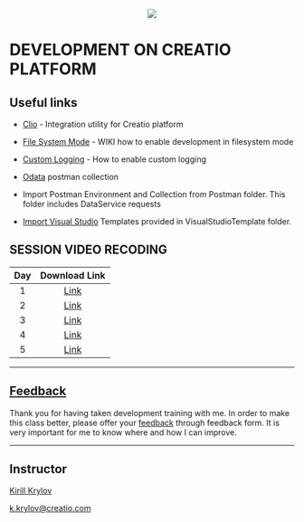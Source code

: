 <p align="center">
    <a href="https://www.creatio.com/">
            <img src="https://github.com/kirillkrylov/ImagesAndPages/wiki/Img/accelerateBannerBlue.png">
    </a>
</p>

# DEVELOPMENT ON CREATIO PLATFORM

## Useful links
- [Clio][clio] - Integration utility for Creatio platform
- [File System Mode][fsmode] - WIKI how to enable development in filesystem mode
- [Custom Logging][nlog] - How to enable custom logging


- [Odata] postman collection
- Import Postman Environment and Collection from Postman folder. This folder includes DataService requests
- [Import Visual Studio][vsTpl] Templates provided in VisualStudioTemplate folder.


## SESSION VIDEO RECODING
|Day|Download Link|
|:--:|:--:|
|1|[Link][d1v]|
|2|[Link][d2v]|
|3|[Link][d3v]|
|4|[Link][d4v]|
|5|[Link][d5v]|
<!-- 
|6|[Link][d6v]|
|7|[Link][d7v]|
|8|[Link][d8v]|
 -->


---
## [Feedback][feedBackForm]
Thank you for having taken development training with me. In order to make this class better, please offer your [feedback][feedBackForm] through feedback form. It is very important for me to know where and how I can improve.

---
## Instructor
[Kirill Krylov][about]


<a href="mailto:k.krylov@creatio.com">k.krylov@creatio.com</a><br />


<!-- Named Links -->
[d1v]: https://creatio-global.zoom.us/rec/share/_KOMXTJtmzP3HekC1652Q5mviaPLW7p4_Y48SbRjAn0iew2sdT_fIFcoHTqzYI0W.evRXB-nGyKSYXTXu
[d2v]: https://creatio-global.zoom.us/rec/share/DtuUa2Zf_qLRc86PIYAFuMBbEAxrgsQBgAtGVhmkVS1L_UdVWEu9FCtxjGnVaedM.OCJTq0u7EVSTSBRE
[d3v]: https://creatio-global.zoom.us/rec/share/QkxousJJByqvXAhXHmOTyg1Mor212KNYQEBM2f5L8Bbm5_KGSI-z6brh1UZuaLZ9.ihaPd-77NwYPOFAn
[d4v]: https://creatio-global.zoom.us/rec/share/fpYqRzrGo7uu59u4eGFxxOXmrWmdKOdGihdmT7zotnA5kfnTtKlJZ03jnHC6ss68.Mv4ws6SeICzjWuYJ
[d5v]: https://creatio-global.zoom.us/rec/share/c42-DtLiceZCwZ1Kab06aW-o8EuQh4lb5-Yz-TXn55FHT33l97h8WqlvAETenggT.tRDcYovmefw0ngvw
<!-- Video 
[d5v]: 
[d6v]: 
[d7v]: 
[d8v]: 
Links -->


<!-- Links -->
[clio]:https://github.com/Advance-Technologies-Foundation/clio
[fsmode]:https://github.com/Academy-Creatio/TrainingProgramm/wiki/Enable-development-in-FileSystem-Mode
[nlog]:https://github.com/Academy-Creatio/TrainingProgramm/wiki/Custom-Logging-with-NLog
[oData]:https://documenter.getpostman.com/view/10204500/SztHX5Qb?version=latest
[vsTpl]:https://docs.microsoft.com/en-us/visualstudio/ide/how-to-create-item-templates?view=vs-2019


[feedBackForm]:https://forms.office.com/Pages/ResponsePage.aspx?id=-6Jce0OmhUOLOTaTQnDHFs1n4KjdfnVBtjvFqBN3Vk9URDFXRUhaNko1Rk9ONlQ5RkFETUYzNVY1Ri4u
[about]:https://github.com/kirillkrylov/ImagesAndPages/wiki/Kirill-Krylov,-CPA